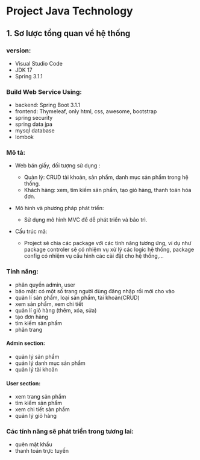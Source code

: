 # Project Java Technology

## 1. Sơ lược tổng quan về hệ thống

### version:
+ Visual Studio Code
+ JDK 17
+ Spring 3.1.1

### Build Web Service Using:
+ backend: Spring Boot 3.1.1
+ frontend: Thymeleaf, only html, css, awesome, bootstrap
+ spring security
+ spring data jpa
+ mysql database
+ lombok

### Mô tả:
+ Web bán giầy, đối tượng sử dụng :
    + Quản lý: CRUD tài khoản, sản phẩm, danh mục sản phẩm trong hệ thống.
    + Khách hàng: xem, tìm kiếm sản phẩm, tạo giỏ hàng, thanh toán hóa đơn.

+ Mô hình và phương pháp phát triển:
    + Sử dụng mô hình MVC để dễ phát triển và bảo trì.

+ Cấu trúc mã:
    + Project sẽ chia các package với các tính năng tương ứng, ví dụ như package controler sẽ có nhiệm vụ xử lý các logic hệ thống, package config có nhiệm vụ cấu hình các cài đặt cho hệ thống,...

### Tính năng:
+ phân quyền admin, user
+ bảo mật: có một số trang người dùng đăng nhập rồi mới cho vào
+ quản lí sản phẩm, loại sản phẩm, tài khoản(CRUD)
+ xem sản phẩm, xem chi tiết
+ quản lí giỏ hàng (thêm, xóa, sửa)
+ tạo đơn hàng
+ tìm kiếm sản phẩm
+ phân trang
#### Admin section:
+ quản lý sản phẩm
+ quản lý danh mục sản phẩm
+ quản lý tài khoản
#### User section:
+ xem trang sản phẩm
+ tìm kiếm sản phẩm
+ xem chi tiết sản phẩm
+ quản lý giỏ hàng

### Các tính năng sẽ phát triển trong tương lai:
+ quên mật khẩu
+ thanh toán trực tuyến